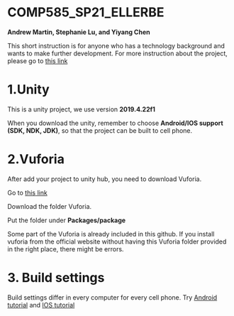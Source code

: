 # COMP585_SP21_ELLERBE
**Andrew Martin, Stephanie Lu, and Yiyang Chen**

This short instruction is for anyone who has a technology background and wants to make further development.
For more instruction about the project, please go to [this link](https://docs.google.com/document/d/1uXWVjodxxR0iBm0rQa7uPLGFz59HPaWMWs8gMeV128w/edit?usp=sharing)

# 1.Unity
This is a unity project, we use version **2019.4.22f1**

When you download the unity, remember to choose **Android/IOS support (SDK, NDK, JDK)**, so that the project can be built to cell phone.



# 2.Vuforia
After add your project to unity hub, you need to download Vuforia.

Go to [this link](https://drive.google.com/drive/folders/1OtJ0-zajURqmgdKsyYFLzw9nguwTvT2O?usp=sharing)

Download the folder Vuforia.

Put the folder under **Packages/package**

Some part of the Vuforia is already included in this github. If you install vuforia from the official website without having this Vuforia folder provided in the right place, there might be errors. 



# 3. Build settings
Build settings differ in every computer for every cell phone. Try [Android tutorial](https://www.youtube.com/watch?v=1yLDxIMuRlo&t=185s) and [IOS tutorial](https://www.youtube.com/watch?v=DzH4UODL7Dc)
